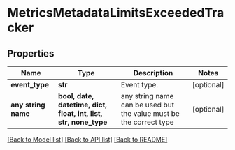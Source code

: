 # MetricsMetadataLimitsExceededTracker


## Properties
Name | Type | Description | Notes
------------ | ------------- | ------------- | -------------
**event_type** | **str** | Event type. | [optional] 
**any string name** | **bool, date, datetime, dict, float, int, list, str, none_type** | any string name can be used but the value must be the correct type | [optional]

[[Back to Model list]](../README.md#documentation-for-models) [[Back to API list]](../README.md#documentation-for-api-endpoints) [[Back to README]](../README.md)



